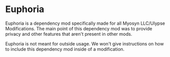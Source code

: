 # Euphoria
Euphoria is a dependency mod specifically made for all Myosyn LLC/Ulypse Modifications. The main point of this dependency mod was to provide privacy and other features 
that aren't present in other mods. 

Euphoria is not meant for outside usage. We won't give instructions on how to include this dependency mod inside of a modification. 

